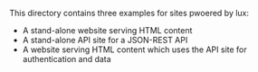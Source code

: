 This directory contains three examples for sites pwoered by lux:

* A stand-alone website serving HTML content
* A stand-alone API site for a JSON-REST API
* A website serving HTML content which uses the API site for authentication and data
